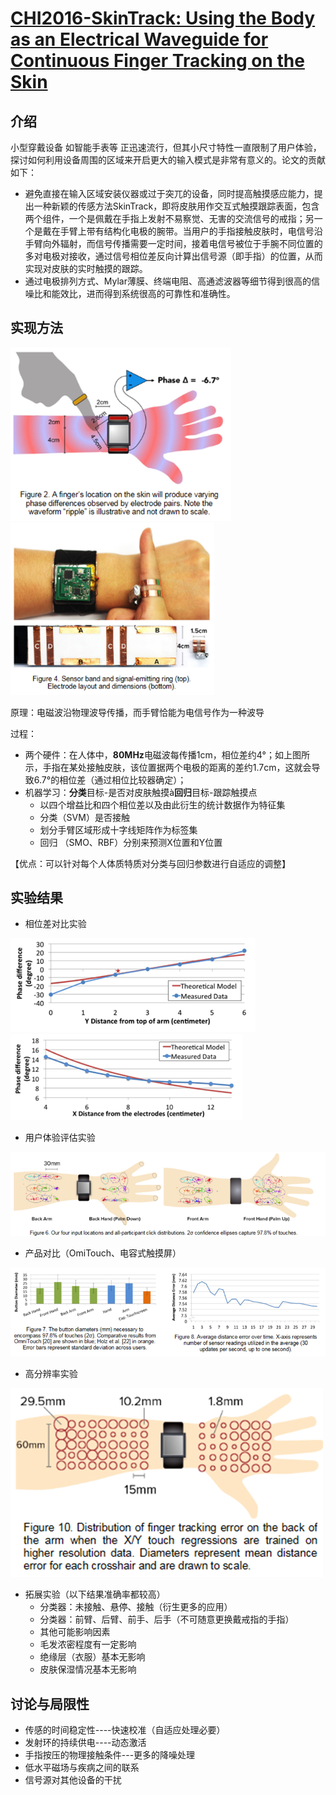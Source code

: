 # [CHI2016-SkinTrack: Using the Body as an Electrical Waveguide for Continuous Finger Tracking on the Skin](https://dl.acm.org/doi/10.1145/2858036.2858082#sec-supp)

## 介绍

小型穿戴设备 如智能手表等 正迅速流行，但其小尺寸特性一直限制了用户体验，探讨如何利用设备周围的区域来开启更大的输入模式是非常有意义的。论文的贡献如下：

- 避免直接在输入区域安装仪器或过于突兀的设备，同时提高触摸感应能力，提出一种新颖的传感方法SkinTrack，即将皮肤用作交互式触摸跟踪表面，包含两个组件，一个是佩戴在手指上发射不易察觉、无害的交流信号的戒指；另一个是戴在手臂上带有结构化电极的腕带。当用户的手指接触皮肤时，电信号沿手臂向外辐射，而信号传播需要一定时间，接着电信号被位于手腕不同位置的多对电极对接收，通过信号相位差反向计算出信号源（即手指）的位置，从而实现对皮肤的实时触摸的跟踪。
- 通过电极排列方式、Mylar薄膜、终端电阻、高通滤波器等细节得到很高的信噪比和能效比，进而得到系统很高的可靠性和准确性。



## 实现方法

<img src="img/image-20230905182428704.png" alt="image-20230905182428704" style="zoom: 80%;" /><img src="img/image-20230905182432514.png" alt="image-20230905182432514" style="zoom: 80%;" />

原理：电磁波沿物理波导传播，而手臂恰能为电信号作为一种波导

过程：

- 两个硬件：在人体中，**80MHz**电磁波每传播1cm，相位差约4°；如上图所示，手指在某处接触皮肤，该位置据两个电极的距离的差约1.7cm，这就会导致6.7°的相位差（通过相位比较器确定）；
- 机器学习：**分类**目标-是否对皮肤触摸à**回归**目标-跟踪触摸点
  - 以四个增益比和四个相位差以及由此衍生的统计数据作为特征集
  - 分类（SVM）是否接触
  - 划分手臂区域形成十字线矩阵作为标签集
  - 回归  （SMO、RBF）分别来预测X位置和Y位置

【优点：可以针对每个人体质特质对分类与回归参数进行自适应的调整】



## 实验结果

- 相位差对比实验

<img src="img/image-20230905182613920.png" alt="image-20230905182613920"  />![image-20230905182618069](img/image-20230905182618069.png)

- 用户体验评估实验

![image-20230905182630363](img/image-20230905182630363.png)

- 产品对比（OmiTouch、电容式触摸屏）

![image-20230905182526945](img/image-20230905182526945.png)

- 高分辨率实验

![image-20230905182539355](img/image-20230905182539355.png)

- 拓展实验（以下结果准确率都较高）
  - 分类器：未接触、悬停、接触（衍生更多的应用）
  - 分类器：前臂、后臂、前手、后手（不可随意更换戴戒指的手指）
  - 其他可能影响因素
  - 毛发浓密程度有一定影响
  - 绝缘层（衣服）基本无影响
  - 皮肤保湿情况基本无影响



## 讨论与局限性

- 传感的时间稳定性----快速校准（自适应处理必要）
- 发射环的持续供电----动态激活
- 手指按压的物理接触条件---更多的降噪处理
- 低水平磁场与疾病之间的联系
- 信号源对其他设备的干扰